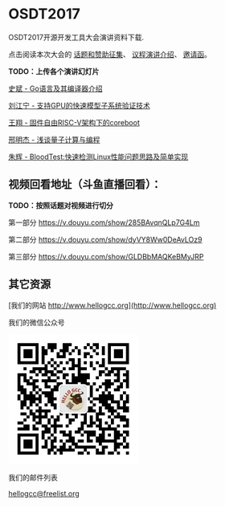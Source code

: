 # OSDT2017

OSDT2017开源开发工具大会演讲资料下载.

点击阅读本次大会的
[话题和赞助征集](http://www.hellogcc.org/?p=34315)、
[议程演讲介绍](http://www.hellogcc.org/?p=34329)、
[邀请函](http://www.hellogcc.org/?p=34341)。

**TODO：上传各个演讲幻灯片**

[史斌 - Go语言及其编译器介绍](golang.pdf)

[刘江宁 - 支持GPU的快速模型子系统验证技术](OSDT2017-ARM-GPU-Fast-Model.pdf)

[王翔 - 固件自由RISC-V架构下的coreboot](coreboot4hifive1.pdf)

[邢明杰 - 浅谈量子计算与编程](qc.pdf)

[朱辉 - BloodTest:快速检测Linux性能问题思路及简单实现](bloodtest.pdf)

## 视频回看地址（斗鱼直播回看）：

**TODO：按照话题对视频进行切分**

第一部分
https://v.douyu.com/show/285BAvqnQLp7G4Lm

第二部分
https://v.douyu.com/show/dyVY8Ww0DeAvLOz9

第三部分
https://v.douyu.com/show/GLDBbMAQKeBMyJRP

## 其它资源

[我们的网站 http://www.hellogcc.org](http://www.hellogcc.org)

我们的微信公众号

![hellogcc2007](weixin_hellogcc2007.jpg)

我们的邮件列表

hellogcc@freelist.org
